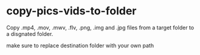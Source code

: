 # copy-pics-vids-to-folder
Copy  .mp4, .mov, .mwv, .flv, .png, .img and .jpg files from a target folder to a disgnated folder.

 make sure to replace destination folder with your own path


